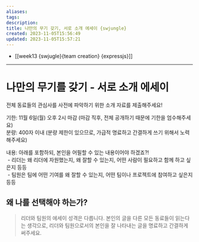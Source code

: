 ```yaml
---
aliases: 
tags: 
description:
title: 나만의 무기 갖기, 서로 소개 에세이 {swjungle}
created: 2023-11-05T15:56:49
updated: 2023-11-05T15:57:21
---
```

- [[week13 {swjugle}{team creation} {expressjs}]]
___

# 나만의 무기를 갖기 - 서로 소개 에세이

전체 동료들의 관심사를 사전에 파악하기 위한 소개 자료를 제출해주세요!  
  
기한: 11월 6일(월) 오후 2시 마감 (마감 직후, 전체 공개하기 때문에 기한을 엄수해주세요)  
분량: 400자 이내 (분량 제한이 있으므로, 가급적 명료하고 간결하게 쓰기 위해서 노력해주세요)  
  
내용: 아래를 포함하되, 본인을 어필할 수 있는 내용이어야 하겠죠?!  
 - 리더는 왜 리더에 자원했는지, 왜 잘할 수 있는지, 어떤 사람이 필요하고 함께 하고 싶은지 등등  
 - 팀원은 팀에 어떤 기여를 왜 잘할 수 있는지, 어떤 팀이나 프로젝트에 참여하고 싶은지 등등

## 왜 나를 선택해야 하는가?

> 리더와 팀원의 에세이 성격은 다릅니다. 본인의 글을 다른 모든 동료들이 읽는다는 생각으로, 리더와 팀원으로서의 본인을 잘 나타내는 글을 명료하고 간결하게 써주세요.
